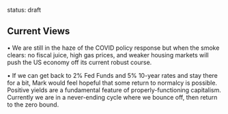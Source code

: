 status: draft

## Current Views

• We are still in the haze of the COVID policy response but when the smoke clears: no fiscal juice, high gas prices, and weaker housing markets will push the US economy off its current robust course.

• If we can get back to 2% Fed Funds and 5% 10-year rates and stay there for a bit, Mark would feel hopeful that some return to normalcy is possible. Positive yields are a fundamental feature of properly-functioning capitalism. Currently we are in a never-ending cycle where we bounce off, then return to the zero bound.


